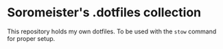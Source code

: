 # Soromeister's .dotfiles collection
This repository holds my own dotfiles. To be used with the `stow` command for proper setup.
